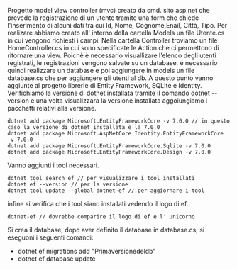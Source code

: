 Progetto model view controller (mvc) creato da cmd.
sito asp.net che prevede la registrazione di un utente tramite una form che chiede l'inserimento di alcuni dati tra cui Id, Nome, Cognome,Enail, Città, Tipo.
Per realizare abbiamo creato all' interno della cartella Models un file Utente.cs in cui vengono richiesti i campi.
Nella cartella Controller troviamo un file HomeController.cs in cui sono specificate le Action che ci permettono di ritornare una view.
Poichè è necessario visuallizare l'elenco degli utenti registrati, le registrazioni vengono salvate su un database. 
é necessario quindi realizzare un database e poi aggiungere in models un file database.cs che per aggiungere gli utenti al db.
A questo punto vanno aggiunte al progetto librerie di Entity Framework, SQLIte e Identity.
Verifichiamo la versione di dotnet installata tramite il comando dotnet --version e una volta visualizzara la versione installata aggoiungiamo i pacchetti relativi alla versione. 

    dotnet add package Microsoft.EntityFrameworkCore -v 7.0.0 // in questo caso la versione di dotnet installata è la 7.0.0
    dotnet add package Microsoft.AspNetCore.Identity.EntityFrameworkCore  -v 7.0.0
    dotnet add package Microsoft.EntityFrameworkCore.Sqlite -v 7.0.0
    dotnet add package Microsoft.EntityFrameworkCore.Design -v 7.0.0

Vanno aggiunti i tool necessari.

    dotnet tool search ef // per visualizzare i tool installati 
    dotnet ef --version // per la versione 
    dotnet tool update --global dotnet-ef // per aggiornare i tool

infine si verifica che i tool siano installati vedendo il logo di ef. 
    
    dotnet-ef // dovrebbe comparire il logo di ef e l' unicorno

Si crea il database, dopo  aver definito il database in database.cs, si eseguoni i seguenti comandi:
- dotnet ef migrations add "Primaversionedeldb"
- dotnet ef database update 
